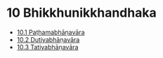 

# 10 Bhikkhunikkhandhaka

* [10.1 Paṭhamabhāṇavāra](10/10.1.md)
* [10.2 Dutiyabhāṇavāra](10/10.2.md)
* [10.3 Tatiyabhāṇavāra](10/10.3.md)



